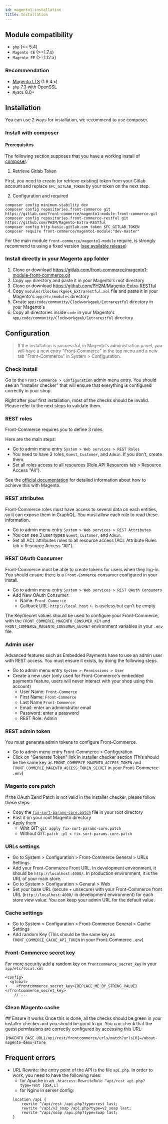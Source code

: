 ```yaml
---
id: magento1-installation
title: Installation
---
```


## Module compatibility

- `php` (>= 5.4)
- `Magento CE` (>=1.7.x)
- `Magento EE` (>=1.12.x)

### Recommendation

- [Magento LTS](https://github.com/OpenMage/magento-lts) (1.9.4.x)
- `php` 7.3 with OpenSSL
- `MySQL` 8.0+

## Installation

You can use 2 ways for installation, we recommend to use composer.
### Install with composer

#### Prerequisites

The following section supposes that you have a working install of [composer](https://getcomposer.org/download/).

1. Retrieve Gitlab Token

First, you need to create (or retrieve existing) token from your Gitlab account and replace `$FC_GITLAB_TOKEN` by your token on the next step.

2. Configuration and required

```
composer config minimum-stability dev
composer config repositories.front-commerce git https://gitlab.com/front-commerce/magento1-module-front-commerce.git
composer config repositories.front-commerce-restful git https://github.com/PH2M/Magento-Extra-RESTful
composer config http-basic.gitlab.com token $FC_GITLAB_TOKEN
composer require front-commerce/magento1-module:"dev-master"
```

For the main module `front-commerce/magento1-module` require, is strongly recommend to using a fixed version ([see available release](https://gitlab.com/front-commerce/magento1-module-front-commerce/-/releases))

### Install directly in your Magento app folder

1. Clone or download https://gitlab.com/front-commerce/magento1-module-front-commerce.git
2. Copy `app` directory and paste it in your Magento's root directory
3. Clone or download https://github.com/PH2M/Magento-Extra-RESTful
4. Copy `modules/Clockworkgeek_Extrarestful.xml` file and paste it in your Magento's `app/etc/modules` directory
5. Create `app/code/community/Clockworkgeek/Extrarestful` directory in your Magento's
6. Copy all directories inside `code` in your Magento's `app/code/community/Clockworkgeek/Extrarestful` directory

## Configuration
<blockquote class="note">
If the installation is successful, in Magento's administration panel, you will have a new entry "Front-Commerce" in the top menu and a new tab "Front-Commerce" in System > Configuration.
</blockquote>

### **Check install**

Go to the `Front-Commerce > Configuration` admin menu entry. You should see an "Installer checker" that will ensure that everything is configured correctly in your shop.

Right after your first installation, most of the checks should be invalid. Please refer to the next steps to validate them.

### **REST roles**

Front-Commerce requires you to define 3 roles.

Here are the main steps:

  - Go to admin menu entry `System > Web services > REST Roles`
  - You need to have 3 roles, `Guest`, `Customer`, and `Admin`. If you don't, create them.
  - Set all roles access to all resources (Role API Resources tab > Resource Access "All").

See the [official documentation](https://docs.magento.com/m1/ce/user_guide/system-operations/web-services-activate.html) for detailed information about how to achieve this with Magento.

### **REST attributes**

Front-Commerce roles must have access to several data on each entities, so it can expose them in GraphQL. You must allow each role to read these information.

  - Go to admin menu entry `System > Web services > REST Attributes`
  - You can see 3 user types `Guest`, `Customer`, and `Admin`.
  - Set all ACL attributes rules to all resource access (ACL Attribute Rules tab > Resource Access "All").

### **REST OAuth Consumer**

Front-Commerce must be able to create tokens for users when they log-in. You should ensure there is a `Front-Commerce` consumer configured in your install.

  - Go to admin menu entry `System > Web services > REST OAuth Consumers`
  - Add New OAuth Consumer:
    - Name: `Front-Commerce`
    - Callback URL: `http://local.host` <- is useless but can't be empty

The Key/Secret values should be used to configure your Front-Commerce, with the `FRONT_COMMERCE_MAGENTO_CONSUMER_KEY` and `FRONT_COMMERCE_MAGENTO_CONSUMER_SECRET` environment variables in your `.env` file.

### **Admin user**

Advanced features such as Embedded Payments have to use an admin user with REST access. You must ensure it exists, by doing the following steps.

  - Go to admin menu entry `System > Permissions > User`
  - Create a new user (only used for Front-Commerce's embedded payments feature, users will never interact with your shop using this account)
    - User Name: `Front-Commerce`
    - First Name: `Front-Commerce`
    - Last Name `Front-Commerce`
    - Email: enter an administrator email
    - Password: enter a password
    - REST Role: Admin

### **REST admin token**

You must generate admin tokens to configure Front-Commerce.

  - Go to admin menu entry Front-Commerce > Configuration
  - Click on "Generate Token" link in installer checker section (This should be the same key as `FRONT_COMMERCE_MAGENTO_ACCESS_TOKEN` and `FRONT_COMMERCE_MAGENTO_ACCESS_TOKEN_SECRET` in your Front-Commerce `.env`)

### **Magento core patch**

  If the OAuth Zend Patch is not valid in the installer checker, please follow these steps:
  - Copy the [`fix-sort-params-core.patch`](https://gitlab.com/front-commerce/magento1-module-front-commerce/blob/master/fix-sort-params-core.patch) file in your root directory
  - Past it on your root Magento directory
  - Apply them
    - Whit GIT: `git apply fix-sort-params-core.patch`
    - Without GIT: `patch -p1 < fix-sort-params-core.patch`
  
### **URLs settings**

  - Go to System > Configuration > Front-Commerce General > URLs Settings
  - Add your Front-Commerce Front URL. In development environment, it should be `http://localhost:4000/`. In production environment, it is the URL of your main store.
  - Go to System > Configuration > General > Web
  - Set your base URL (secure + unsecure) with your Front-Commerce front URL (`http://localhost:4000/` in development environment) for each store view value. You can keep your admin URL for the default value.

### **Cache settings**

  - Go to System > Configuration > Front-Commerce General > Cache Settings
  - Add random Key (This should be the same key as `FRONT_COMMERCE_CACHE_API_TOKEN` in your Front-Commerce `.env`)

### **Front-Commerce secret key**

  For more security add a random key on `frontcommerce_secret_key` in your `app/etc/local.xml`

  ```
  <config>
    <global>
  +    <frontcommerce_secret_key>{REPLACE_ME_BY_STRING_VALUE}</frontcommerce_secret_key>
      // ...
  ```
### **Clean Magento cache**

## Ensure it works
Once this is done, all the checks should be green in your installer checker and you should be good to go. You can check that the guest permissions are correctly configured by accessing this URL:

`{MAGENTO_BASE_URL}/api/rest/frontcommerce/urls/match?urls[0]=/about-magento-demo-store`

## Frequent errors
- URL Rewrite: the entry point of the API is the file `api.php`. In order to work, you need to have the following rules:
    - for Apache in an `.htaccess`: `RewriteRule ^api/rest api.php?type=rest [QSA,L]`
    - for Nginx in server config:
    ```
    location /api {
        rewrite ^/api/rest /api.php?type=rest last;
        rewrite ^/api/v2_soap /api.php?type=v2_soap last;
        rewrite ^/api/soap /api.php?type=soap last;
    }
    ```
